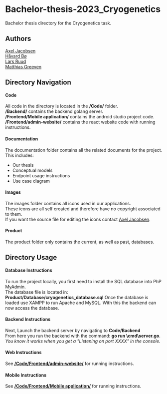 # Bachelor-thesis-2023_Cryogenetics
Bachelor thesis directory for the Cryogenetics task. 
## Authors
[Axel Jacobsen](https://github.com/AxelJacobsen) <br>
[Håvard Bø](https://github.com/Haavbo) <br>
[Lars Ruud](https://github.com/Thefantasticbagle) <br>
[Matthias Greeven](https://github.com/TheGrevling)

## Directory Navigation
#### Code
All code in the directory is located in the **/Code/** folder. <br>
**/Backend/** contains the backend golang server. <br>
**/Frontend/Mobile application/** contains the android studio project code. <br>
**/Frontend/admin-website/** contains the react website code with running instructions.
#### Documentation
The documentation folder contains all the related documents for the project. This includes:
* Our thesis
* Conceptual models
* Endpoint usage instructions
* Use case diagram
#### Images
The images folder contains all icons used in our applications. <br>
These icons are all self created and therefore have no copyright associated to them. <br>
If you want the source file for editing the icons contact [Axel Jacobsen](https://github.com/AxelJacobsen). <br>
#### Product
The product folder only contains the current, as well as past, databases.

## Directory Usage
#### Database Instructions
To run the project locally, you first need to install the SQL database into PhP MyAdmin. <br>
The database file is located in: **Product/Database/cryogenetics_database.sql**
Once the database is loaded use XAMPP to run Apache and MySQL. With this the backend can now access the database. <br>
#### Backend Instructions
Next, Launch the backend server by navigating to **Code/Backend** <br>
From here you run the backend with the command: **go run \cmd\server.go**.<br> 
*You know it works when you get a "Listening on port XXXX" in the console.* <br>
#### Web Instructions
See [**/Code/Frontend/admin-website/**](Code/Frontend/admin-website/README.md) for running instructions.
#### Mobile Instructions
See [**/Code/Frontend/Mobile&nbsp;application/**](Code/Frontend/Mobile&nbsp;application/ReadMe.md) for running instructions.
